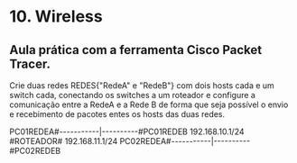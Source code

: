 # 10. Wireless

## Aula prática com a ferramenta Cisco Packet Tracer.
Crie duas redes REDES{"RedeA" e "RedeB"} com dois hosts cada e um switch cada, conectando os switches a um roteador e configure a comunicação entre a RedeA e a Rede B de forma que seja possível o envio e recebimento de pacotes entes os hosts das duas redes.

PC01REDEA#-----------|----------#PC01REDEB
192.168.10.1/24 #ROTEADOR# 192.168.11.1/24
PC02REDEA#-----------|----------#PC02REDEB


